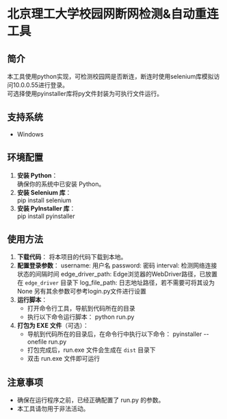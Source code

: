 # 北京理工大学校园网断网检测&自动重连工具

## 简介
本工具使用python实现，可检测校园网是否断连，断连时使用selenium库模拟访问10.0.0.55进行登录。<br>
可选择使用pyinstaller库将py文件封装为可执行文件运行。<br>

## 支持系统
- Windows

## 环境配置
1. **安装 Python**：<br>
   确保你的系统中已安装 Python。<br>
2. **安装 Selenium 库**：<br>
   pip install selenium <br>
3. **安装 PyInstaller 库**：<br>
   pip install pyinstaller <br>

## 使用方法
1. **下载代码**：
   将本项目的代码下载到本地。
2. **配置登录参数**：
   username: 用户名
   password: 密码
   interval: 检测网络连接状态的间隔时间
   edge_driver_path: Edge浏览器的WebDriver路径，已放置在 `edge_driver` 目录下
   log_file_path: 日志地址路径，若不需要可将其设为 None
   另有其余参数可参考login.py文件进行设置
3. **运行脚本**：
   - 打开命令行工具，导航到代码所在的目录
   - 执行以下命令运行脚本：
     python run.py
4. **打包为 EXE 文件**（可选）：
   - 导航到代码所在的目录后，在命令行中执行以下命令：
     pyinstaller --onefile run.py
   - 打包完成后，run.exe 文件会生成在 `dist` 目录下
   - 双击 run.exe 文件即可运行

## 注意事项
- 确保在运行程序之前，已经正确配置了 run.py 的参数。
- 本工具请勿用于非法活动。
